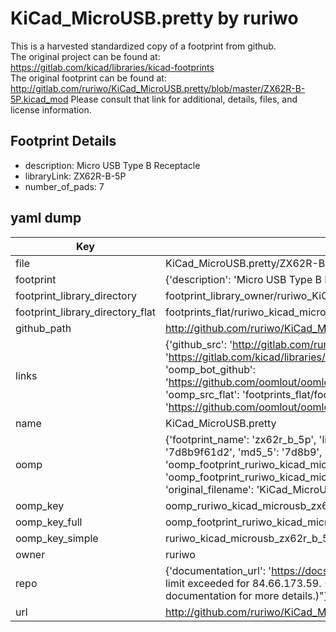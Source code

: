# KiCad_MicroUSB.pretty by ruriwo  
This is a harvested standardized copy of a footprint from github.  
The original project can be found at:  
https://gitlab.com/kicad/libraries/kicad-footprints  
The original footprint can be found at:
http://gitlab.com/ruriwo/KiCad_MicroUSB.pretty/blob/master/ZX62R-B-5P.kicad_mod
Please consult that link for additional, details, files, and license information.  
## Footprint Details
* description: Micro USB Type B Receptacle  
* libraryLink: ZX62R-B-5P  
* number_of_pads: 7  
## yaml dump  
| Key | Value |  
| --- | --- |  
| file | KiCad_MicroUSB.pretty/ZX62R-B-5P.kicad_mod |  
| footprint | {'description': 'Micro USB Type B Receptacle', 'libraryLink': 'ZX62R-B-5P', 'number_of_pads': 7} |  
| footprint_library_directory | footprint_library_owner/ruriwo_KiCad_MicroUSB.pretty |  
| footprint_library_directory_flat | footprints_flat/ruriwo_kicad_microusb_zx62r_b_5p/working |  
| github_path | http://github.com/ruriwo/KiCad_MicroUSB.pretty/blob/master/ZX62R-B-5P.kicad_mod |  
| links | {'github_src': 'http://gitlab.com/ruriwo/KiCad_MicroUSB.pretty/blob/master/ZX62R-B-5P.kicad_mod', 'github_src_repo': 'https://gitlab.com/kicad/libraries/kicad-footprints', 'oomp_bot': 'footprints/ruriwo_kicad_microusb_zx62r_b_5p/working', 'oomp_bot_github': 'https://github.com/oomlout/oomlout_oomp_footprint_bot/tree/main/footprints/ruriwo_kicad_microusb_zx62r_b_5p/working', 'oomp_src_flat': 'footprints_flat/footprints_flat/ruriwo_kicad_microusb_zx62r_b_5p/working', 'oomp_src_flat_github': 'https://github.com/oomlout/oomlout_oomp_footprint_src/tree/main/footprints_flat/ruriwo_kicad_microusb_zx62r_b_5p/working'} |  
| name | KiCad_MicroUSB.pretty |  
| oomp | {'footprint_name': 'zx62r_b_5p', 'library_name': 'kicad_microusb', 'md5': '7d8b9f61d24de246b8523d935f334ef7', 'md5_10': '7d8b9f61d2', 'md5_5': '7d8b9', 'md5_6': '7d8b9f', 'oomp_key': 'oomp_ruriwo_kicad_microusb_zx62r_b_5p', 'oomp_key_extra': 'oomp_footprint_ruriwo_kicad_microusb_zx62r_b_5p', 'oomp_key_full': 'oomp_footprint_ruriwo_kicad_microusb_zx62r_b_5p_7d8b9f', 'oomp_key_simple': 'ruriwo_kicad_microusb_zx62r_b_5p', 'original_filename': 'KiCad_MicroUSB.pretty/ZX62R-B-5P.kicad_mod', 'owner_name': 'ruriwo'} |  
| oomp_key | oomp_ruriwo_kicad_microusb_zx62r_b_5p |  
| oomp_key_full | oomp_footprint_ruriwo_kicad_microusb_zx62r_b_5p |  
| oomp_key_simple | ruriwo_kicad_microusb_zx62r_b_5p |  
| owner | ruriwo |  
| repo | {'documentation_url': 'https://docs.github.com/rest/overview/resources-in-the-rest-api#rate-limiting', 'message': "API rate limit exceeded for 84.66.173.59. (But here's the good news: Authenticated requests get a higher rate limit. Check out the documentation for more details.)"} |  
| url | http://github.com/ruriwo/KiCad_MicroUSB.pretty |  


